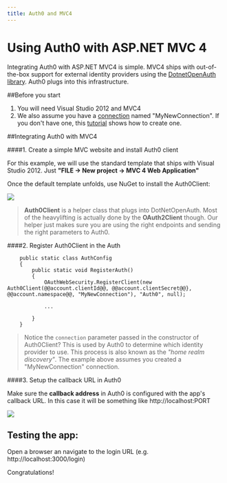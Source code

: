 ```yaml
---
title: Auth0 and MVC4
---
```

# Using Auth0 with ASP.NET MVC 4

Integrating Auth0 with ASP.NET MVC4 is simple. MVC4 ships with out-of-the-box support for external identity providers using the [DotnetOpenAuth library](http://www.dotnetopenauth.net/). Auth0 plugs into this infrastructure.

##Before you start

1. You will need Visual Studio 2012 and MVC4
2. We also assume you have a [connection](https://app.auth0.com/#/connections) named "MyNewConnection". If you don't have one, this [tutorial](createconnection) shows how to create one.

##Integrating Auth0 with MVC4

####1. Create a simple MVC website and install Auth0 client

For this example, we will use the standard template that ships with Visual Studio 2012. Just __"FILE -> New project -> MVC 4 Web Application"__

Once the default template unfolds, use NuGet to install the Auth0Client:

![](http://markdownr.blob.core.windows.net/images/8210773982.png)

>__Auth0Client__ is a helper class that plugs into DotNetOpenAuth. Most of the heavylifting is actually done by the __OAuth2Client__ though. Our helper just makes sure you are using the right endpoints and sending the right parameters to Auth0.
>

####2. Register Auth0Client in the Auth

        public static class AuthConfig
        {
            public static void RegisterAuth()
            {
                OAuthWebSecurity.RegisterClient(new Auth0Client(@@account.clientId@@, @@account.clientSecret@@}, @@account.namespace@@, "MyNewConnection"), "Auth0", null);

                ...

            }
        }

> Notice the `connection` parameter passed in the constructor of Auth0Client? This is used by Auth0 to determine which identity provider to use. This process is also known as the _"home realm discovery"_. The example above assumes you created a "MyNewConnection" connection.  


####3. Setup the callback URL in Auth0

Make sure the __callback address__ in Auth0 is configured with the app's callback URL. In this case it will be something like http://localhost:PORT

![](img/settings-callback.png)
 
## Testing the app:

Open a browser an navigate to the login URL (e.g. http://localhost:3000/login)

Congratulations! 